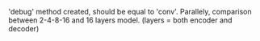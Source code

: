 'debug' method created, should be equal to 'conv'. Parallely, comparison between 2-4-8-16 and 16 layers model. (layers = both encoder and decoder)
